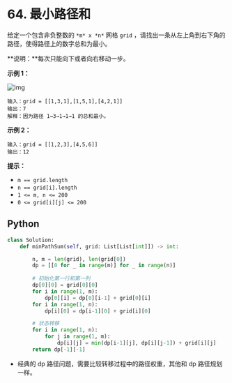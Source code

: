 # 64. 最小路径和

给定一个包含非负整数的 `*m* x *n*` 网格 `grid` ，请找出一条从左上角到右下角的路径，使得路径上的数字总和为最小。

**说明：**每次只能向下或者向右移动一步。

 

**示例 1：**

![img](https://assets.leetcode.com/uploads/2020/11/05/minpath.jpg)

```
输入：grid = [[1,3,1],[1,5,1],[4,2,1]]
输出：7
解释：因为路径 1→3→1→1→1 的总和最小。
```

**示例 2：**

```
输入：grid = [[1,2,3],[4,5,6]]
输出：12
```

 

**提示：**

- `m == grid.length`
- `n == grid[i].length`
- `1 <= m, n <= 200`
- `0 <= grid[i][j] <= 200`

## Python

```python
class Solution:
    def minPathSum(self, grid: List[List[int]]) -> int:

        n, m = len(grid), len(grid[0])
        dp = [[0 for _ in range(m)] for _ in range(n)]
        
        # 初始化第一行和第一列
        dp[0][0] = grid[0][0]
        for i in range(1, m):
            dp[0][i] = dp[0][i-1] + grid[0][i]
        for i in range(1, n):
            dp[i][0] = dp[i-1][0] + grid[i][0]

        # 状态转移
        for i in range(1, n):
            for j in range(1, m):
                dp[i][j] = min(dp[i-1][j], dp[i][j-1]) + grid[i][j]
        return dp[-1][-1]
```

- 经典的 dp 路径问题，需要比较转移过程中的路径权重，其他和 dp 路径规划一样。
